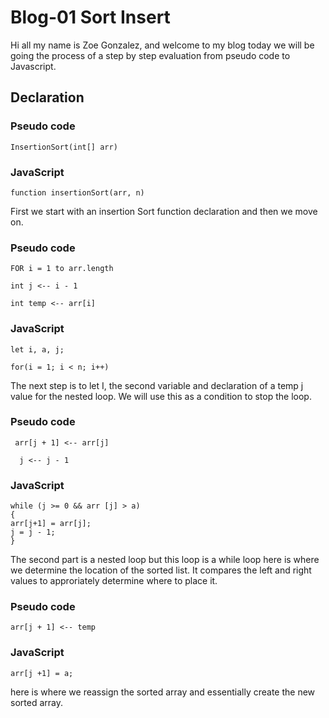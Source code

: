 # Blog-01 Sort Insert

Hi all my name is Zoe Gonzalez, and welcome to my blog today we will be going the process of a step by step evaluation from pseudo code to Javascript. 

## Declaration

### Pseudo code

    InsertionSort(int[] arr)
### JavaScript
    function insertionSort(arr, n)

First we start with an insertion Sort function declaration and then we move on. 

### Pseudo code

    FOR i = 1 to arr.length 

    int j <-- i - 1

    int temp <-- arr[i]  

### JavaScript

    let i, a, j;

    for(i = 1; i < n; i++)

The next step is to let I, the second variable and declaration of a temp j value for the nested loop. We will use this as a condition to stop the loop. 


### Pseudo code
     arr[j + 1] <-- arr[j] 

      j <-- j - 1 


### JavaScript

    while (j >= 0 && arr [j] > a)
    {
    arr[j+1] = arr[j];
    j = j - 1;
    }

The second part is a nested loop but this loop is a while loop here is where we determine the location of the sorted list. It compares the left and right values to approriately determine where to place it. 

### Pseudo code

    arr[j + 1] <-- temp

### JavaScript

    arr[j +1] = a;

here is where we reassign the sorted array and essentially create the new sorted array. 
